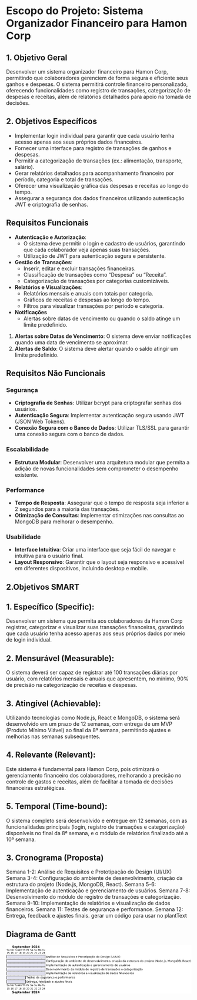 # Escopo do Projeto: Sistema Organizador Financeiro para Hamon Corp

## 1. Objetivo Geral
Desenvolver um sistema organizador financeiro para Hamon Corp, permitindo que colaboradores gerenciem de forma segura e eficiente seus ganhos e despesas. O sistema permitirá controle financeiro personalizado, oferecendo funcionalidades como registro de transações, categorização de despesas e receitas, além de relatórios detalhados para apoio na tomada de decisões.

## 2. Objetivos Específicos
- Implementar login individual para garantir que cada usuário tenha acesso apenas aos seus próprios dados financeiros.
- Fornecer uma interface para registro de transações de ganhos e despesas.
- Permitir a categorização de transações (ex.: alimentação, transporte, salário).
- Gerar relatórios detalhados para acompanhamento financeiro por período, categoria e total de transações.
- Oferecer uma visualização gráfica das despesas e receitas ao longo do tempo.
- Assegurar a segurança dos dados financeiros utilizando autenticação JWT e criptografia de senhas.

## Requisitos Funcionais
- **Autenticação e Autorização**:
  - O sistema deve permitir o login e cadastro de usuários, garantindo que cada colaborador veja apenas suas transações.
  - Utilização de JWT para autenticação segura e persistente.
- **Gestão de Transações**:
  - Inserir, editar e excluir transações financeiras.
  - Classificação de transações como “Despesa” ou “Receita”.
  - Categorização de transações por categorias customizáveis.
- **Relatórios e Visualizações**:
  - Relatórios mensais e anuais com totais por categoria.
  - Gráficos de receitas e despesas ao longo do tempo.
  - Filtros para visualizar transações por período e categoria.
- **Notificações**
  - Alertas sobre datas de vencimento ou quando o saldo atinge um limite predefinido.

1. **Alertas sobre Datas de Vencimento**: O sistema deve enviar notificações quando uma data de vencimento se aproximar.
2. **Alertas de Saldo**: O sistema deve alertar quando o saldo atingir um limite predefinido.

## Requisitos Não Funcionais

### Segurança
- **Criptografia de Senhas**: Utilizar bcrypt para criptografar senhas dos usuários.
- **Autenticação Segura**: Implementar autenticação segura usando JWT (JSON Web Tokens).
- **Conexão Segura com o Banco de Dados**: Utilizar TLS/SSL para garantir uma conexão segura com o banco de dados.

### Escalabilidade
- **Estrutura Modular**: Desenvolver uma arquitetura modular que permita a adição de novas funcionalidades sem comprometer o desempenho existente.

### Performance
- **Tempo de Resposta**: Assegurar que o tempo de resposta seja inferior a 2 segundos para a maioria das transações.
- **Otimização de Consultas**: Implementar otimizações nas consultas ao MongoDB para melhorar o desempenho.

### Usabilidade
- **Interface Intuitiva**: Criar uma interface que seja fácil de navegar e intuitiva para o usuário final.
- **Layout Responsivo**: Garantir que o layout seja responsivo e acessível em diferentes dispositivos, incluindo desktop e mobile.

## 2.Objetivos SMART

## 1. Específico (Specific):
Desenvolver um sistema que permita aos colaboradores da Hamon Corp registrar, categorizar e visualizar suas transações financeiras, garantindo que cada usuário tenha acesso apenas aos seus próprios dados por meio de login individual.
## 2. Mensurável (Measurable):
O sistema deverá ser capaz de registrar até 100 transações diárias por usuário, com relatórios mensais e anuais que apresentem, no mínimo, 90% de precisão na categorização de receitas e despesas.
## 3. Atingível (Achievable):
Utilizando tecnologias como Node.js, React e MongoDB, o sistema será desenvolvido em um prazo de 12 semanas, com entrega de um MVP (Produto Mínimo Viável) ao final da 8ª semana, permitindo ajustes e melhorias nas semanas subsequentes.
## 4. Relevante (Relevant):
Este sistema é fundamental para Hamon Corp, pois otimizará o gerenciamento financeiro dos colaboradores, melhorando a precisão no controle de gastos e receitas, além de facilitar a tomada de decisões financeiras estratégicas.
## 5. Temporal (Time-bound):
O sistema completo será desenvolvido e entregue em 12 semanas, com as funcionalidades principais (login, registro de transações e categorização) disponíveis no final da 8ª semana, e o módulo de relatórios finalizado até a 10ª semana.

## 3. Cronograma (Proposta)

Semana 1-2: Análise de Requisitos e Prototipação do Design (UI/UX)
Semana 3-4: Configuração do ambiente de desenvolvimento, criação da estrutura do projeto (Node.js, MongoDB, React).
Semana 5-6: Implementação de autenticação e gerenciamento de usuários.
Semana 7-8: Desenvolvimento do módulo de registro de transações e categorização.
Semana 9-10: Implementação de relatórios e visualização de dados financeiros.
Semana 11: Testes de segurança e performance.
Semana 12: Entrega, feedback e ajustes finais. gerar um código para usar no plantText

## Diagrama de Gantt
![alt text](Cronograma.png)

